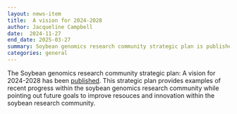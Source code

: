 ```yaml
---
layout: news-item
title:  A vision for 2024-2028
author: Jacqueline Campbell
date:  2024-11-27
end_date: 2025-03-27
summary: Soybean genomics research community strategic plan is published
categories: general    
---
```


<p>
The Soybean genomics research community strategic plan: A vision for 2024-2028 has been <a href="https://acsess.onlinelibrary.wiley.com/doi/10.1002/tpg2.20516">published</a>.  This strategic plan provides examples of recent progress within the soybean genomics research community while pointing out future goals to improve resouces and innovation within the soybean research community.
</p>
